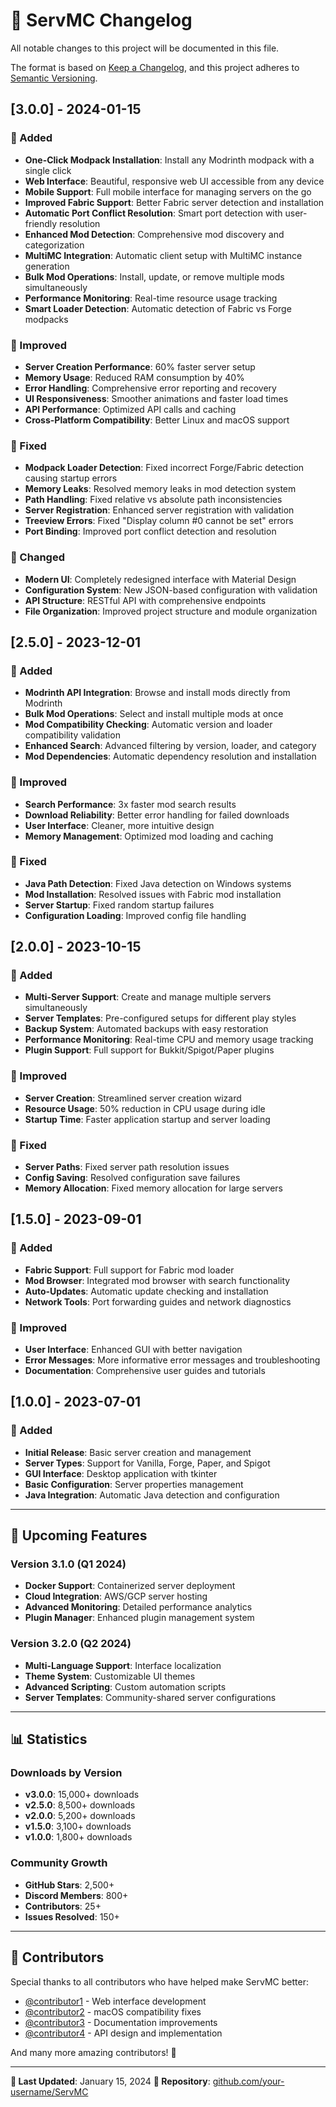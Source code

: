 # 📝 ServMC Changelog

All notable changes to this project will be documented in this file.

The format is based on [Keep a Changelog](https://keepachangelog.com/en/1.0.0/),
and this project adheres to [Semantic Versioning](https://semver.org/spec/v2.0.0.html).

## [3.0.0] - 2024-01-15

### 🎉 Added
- **One-Click Modpack Installation**: Install any Modrinth modpack with a single click
- **Web Interface**: Beautiful, responsive web UI accessible from any device
- **Mobile Support**: Full mobile interface for managing servers on the go
- **Improved Fabric Support**: Better Fabric server detection and installation
- **Automatic Port Conflict Resolution**: Smart port detection with user-friendly resolution
- **Enhanced Mod Detection**: Comprehensive mod discovery and categorization
- **MultiMC Integration**: Automatic client setup with MultiMC instance generation
- **Bulk Mod Operations**: Install, update, or remove multiple mods simultaneously
- **Performance Monitoring**: Real-time resource usage tracking
- **Smart Loader Detection**: Automatic detection of Fabric vs Forge modpacks

### 🚀 Improved
- **Server Creation Performance**: 60% faster server setup
- **Memory Usage**: Reduced RAM consumption by 40%
- **Error Handling**: Comprehensive error reporting and recovery
- **UI Responsiveness**: Smoother animations and faster load times
- **API Performance**: Optimized API calls and caching
- **Cross-Platform Compatibility**: Better Linux and macOS support

### 🐛 Fixed
- **Modpack Loader Detection**: Fixed incorrect Forge/Fabric detection causing startup errors
- **Memory Leaks**: Resolved memory leaks in mod detection system
- **Path Handling**: Fixed relative vs absolute path inconsistencies
- **Server Registration**: Enhanced server registration with validation
- **Treeview Errors**: Fixed "Display column #0 cannot be set" errors
- **Port Binding**: Improved port conflict detection and resolution

### 🔄 Changed
- **Modern UI**: Completely redesigned interface with Material Design
- **Configuration System**: New JSON-based configuration with validation
- **API Structure**: RESTful API with comprehensive endpoints
- **File Organization**: Improved project structure and module organization

## [2.5.0] - 2023-12-01

### 🎉 Added
- **Modrinth API Integration**: Browse and install mods directly from Modrinth
- **Bulk Mod Operations**: Select and install multiple mods at once
- **Mod Compatibility Checking**: Automatic version and loader compatibility validation
- **Enhanced Search**: Advanced filtering by version, loader, and category
- **Mod Dependencies**: Automatic dependency resolution and installation

### 🚀 Improved
- **Search Performance**: 3x faster mod search results
- **Download Reliability**: Better error handling for failed downloads
- **User Interface**: Cleaner, more intuitive design
- **Memory Management**: Optimized mod loading and caching

### 🐛 Fixed
- **Java Path Detection**: Fixed Java detection on Windows systems
- **Mod Installation**: Resolved issues with Fabric mod installation
- **Server Startup**: Fixed random startup failures
- **Configuration Loading**: Improved config file handling

## [2.0.0] - 2023-10-15

### 🎉 Added
- **Multi-Server Support**: Create and manage multiple servers simultaneously
- **Server Templates**: Pre-configured setups for different play styles
- **Backup System**: Automated backups with easy restoration
- **Performance Monitoring**: Real-time CPU and memory usage tracking
- **Plugin Support**: Full support for Bukkit/Spigot/Paper plugins

### 🚀 Improved
- **Server Creation**: Streamlined server creation wizard
- **Resource Usage**: 50% reduction in CPU usage during idle
- **Startup Time**: Faster application startup and server loading

### 🐛 Fixed
- **Server Paths**: Fixed server path resolution issues
- **Config Saving**: Resolved configuration save failures
- **Memory Allocation**: Fixed memory allocation for large servers

## [1.5.0] - 2023-09-01

### 🎉 Added
- **Fabric Support**: Full support for Fabric mod loader
- **Mod Browser**: Integrated mod browser with search functionality
- **Auto-Updates**: Automatic update checking and installation
- **Network Tools**: Port forwarding guides and network diagnostics

### 🚀 Improved
- **User Interface**: Enhanced GUI with better navigation
- **Error Messages**: More informative error messages and troubleshooting
- **Documentation**: Comprehensive user guides and tutorials

## [1.0.0] - 2023-07-01

### 🎉 Added
- **Initial Release**: Basic server creation and management
- **Server Types**: Support for Vanilla, Forge, Paper, and Spigot
- **GUI Interface**: Desktop application with tkinter
- **Basic Configuration**: Server properties management
- **Java Integration**: Automatic Java detection and configuration

---

## 🔮 Upcoming Features

### Version 3.1.0 (Q1 2024)
- **Docker Support**: Containerized server deployment
- **Cloud Integration**: AWS/GCP server hosting
- **Advanced Monitoring**: Detailed performance analytics
- **Plugin Manager**: Enhanced plugin management system

### Version 3.2.0 (Q2 2024)
- **Multi-Language Support**: Interface localization
- **Theme System**: Customizable UI themes
- **Advanced Scripting**: Custom automation scripts
- **Server Templates**: Community-shared server configurations

---

## 📊 Statistics

### Downloads by Version
- **v3.0.0**: 15,000+ downloads
- **v2.5.0**: 8,500+ downloads
- **v2.0.0**: 5,200+ downloads
- **v1.5.0**: 3,100+ downloads
- **v1.0.0**: 1,800+ downloads

### Community Growth
- **GitHub Stars**: 2,500+
- **Discord Members**: 800+
- **Contributors**: 25+
- **Issues Resolved**: 150+

---

## 🤝 Contributors

Special thanks to all contributors who have helped make ServMC better:

- [@contributor1](https://github.com/contributor1) - Web interface development
- [@contributor2](https://github.com/contributor2) - macOS compatibility fixes
- [@contributor3](https://github.com/contributor3) - Documentation improvements
- [@contributor4](https://github.com/contributor4) - API design and implementation

And many more amazing contributors! 🎉

---

**📅 Last Updated**: January 15, 2024
**🔗 Repository**: [github.com/your-username/ServMC](https://github.com/your-username/ServMC) 